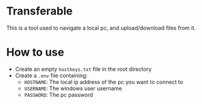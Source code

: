 # Transferable

This is a tool used to navigate a local pc, and upload/download files from it.

# How to use

- Create an empty `hostkeys.txt` file in the root directory
- Create a `.env` file containing:
    - `HOSTNAME`: The local ip address of the pc you want to connect to
    - `USERNAME`: The windows user username   
    - `PASSWORD`: The pc password
